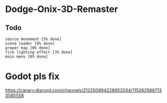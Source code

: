 # Dodge-Onix-3D-Remaster
## Todo
```
source movement [5% done]
scene loader [0% done]
proper map [0% done]
fire lighting effect [3% done]
main menu [0% done]
```

# Godot pls fix
https://canary.discord.com/channels/212250894228652034/1152625887133585558
